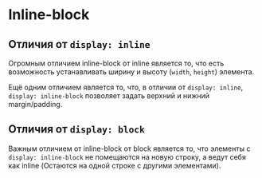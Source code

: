# Inline-block
## Отличия от `display: inline`
Огромным отличием inline-block от inline является то, что есть возможность устанавливать ширину и высоту (`width`, `height`) элемента.

Ещё одним отличием является то, что, в отличии от `display: inline`, `display: inline-block` позволяет задать верхний и нижний margin/padding.

## Отличия от `display: block`
Важным отличием от inline-block от block является то, что элементы с `display: inline-block` не помещаются на новую строку, а ведут себя как inline (Остаются на одной строке с другими элементами).
